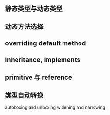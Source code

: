 ## 静态类型与动态类型

## 动态方法选择

## overriding default method

## Inheritance, Implements
## primitive 与 reference

## 类型自动转换
autoboxing and unboxing
widening and narrowing